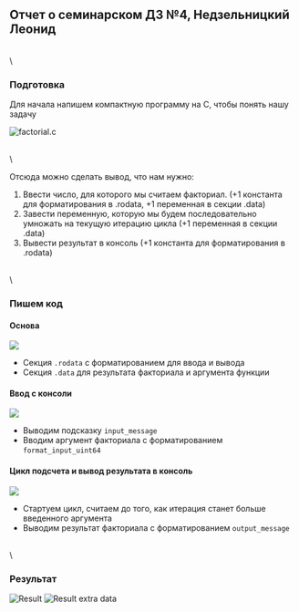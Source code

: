 ## Отчет о семинарском ДЗ №4, Недзельницкий Леонид

\
\

### Подготовка
Для начала напишем компактную программу на С, чтобы понять нашу задачу

![factorial.c](https://i.imgur.com/6p10N4h.png)

\
\

Отсюда можно сделать вывод, что нам нужно:
1. Ввести число, для которого мы считаем факториал. (+1 константа для форматирования в .rodata, +1 переменная в секции .data)
2. Завести переменную, которую мы будем последовательно умножать на текущую итерацию цикла (+1 переменная в секции .data)
3. Вывести результат в консоль (+1 константа для форматирования в .rodata)

\
\

### Пишем код

#### Основа
![](https://i.imgur.com/vg98GdL.png)
- Секция `.rodata` с форматированием для ввода и вывода
- Секция `.data` для результата факториала и аргумента функции

#### Ввод с консоли
![](https://i.imgur.com/YMoYkA9.png)
- Выводим подсказку `input_message`
- Вводим аргумент факториала с форматированием `format_input_uint64`

#### Цикл подсчета и вывод результата в консоль
![](https://i.imgur.com/6f0sIw1.png)
- Стартуем цикл, считаем до того, как итерация станет больше введенного аргумента
- Выводим результат факториала с форматированием `output_message`

\
\
### Результат
![Result](https://i.imgur.com/WDkCDfV.png)
![Result extra data](https://i.imgur.com/Shy5CJF.png)
